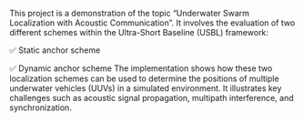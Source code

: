 This project is a demonstration of the topic “Underwater Swarm Localization with Acoustic Communication”. It involves the evaluation of two different schemes within the Ultra-Short Baseline (USBL) framework:

✅ Static anchor scheme

✅ Dynamic anchor scheme
The implementation shows how these two localization schemes can be used to determine the positions of multiple underwater vehicles (UUVs) in a simulated environment. It illustrates key challenges such as acoustic signal propagation, multipath interference, and synchronization.
